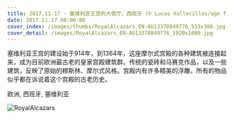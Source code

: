 ```yaml
---
title: 2017.11.17 - 塞维利亚王宫的大使厅，西班牙 (© Lucas Vallecillos/age fotostock)
date: 2017.11.17 00:00:00
cover_index: /images/thumbs/RoyalAlcazars_EN-AU13378849776_533x300.jpg
cover_detail: /images/RoyalAlcazars_EN-AU13378849776_1920x1080.jpg
---
```


塞维利亚王宫的建设始于914年，到1364年，这座摩尔式宫殿的各种建筑被连接起来，成为目前欧洲最古老的皇家宫殿建筑群。传统的瓷砖和马赛克作品，以及一些建筑，反映了原始的穆斯林、摩尔式风格。宫殿内有许多精美的浮雕，所有的物品似乎都在诉说着这个宫殿的古老历史。

欧洲, 西班牙, 塞维利亚

![RoyalAlcazars](/images/RoyalAlcazars_EN-AU13378849776_1920x1080.jpg)
